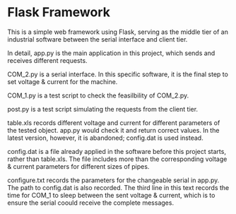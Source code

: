 # Flask Framework
This is a simple web framework using Flask, serving as the middle tier of an industrial software between the serial interface and client tier.

In detail,
app.py is the main application in this project, which sends and receives different requests.

COM_2.py is a serial interface. In this specific software, it is the final step to set voltage & current for the machine.

COM_1.py is a test script to check the feasilbility of COM_2.py.

post.py is a test script simulating the requests from the client tier.

table.xls records different voltage and current for different parameters of the tested object. app.py would check it and return correct values. In the latest version, however, it is abandoned; config.dat is used instead.

config.dat is a file already applied in the software before this project starts, rather than table.xls. The file includes more than the corresponding voltage & current parameters for different sizes of pipes.

configure.txt records the parameters for the changeable serial in app.py. The path to config.dat is also recorded. The third line in this text records the time for COM_1 to sleep between the sent voltage & current, which is to ensure the serial coould receive the complete messages.
